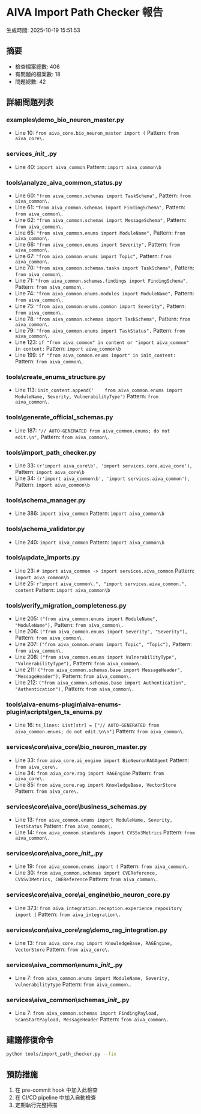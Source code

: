
# AIVA Import Path Checker 報告
生成時間: 2025-10-19 15:51:53

## 摘要
- 檢查檔案總數: 406
- 有問題的檔案數: 18
- 問題總數: 42

## 詳細問題列表

### examples\demo_bio_neuron_master.py
- Line 10: `from aiva_core.bio_neuron_master import (`
  Pattern: `from aiva_core\.`

### services\__init__.py
- Line 40: `import aiva_common`
  Pattern: `import aiva_common\b`

### tools\analyze_aiva_common_status.py
- Line 60: `"from aiva_common.schemas import TaskSchema",`
  Pattern: `from aiva_common\.`
- Line 61: `"from aiva_common.schemas import FindingSchema",`
  Pattern: `from aiva_common\.`
- Line 62: `"from aiva_common.schemas import MessageSchema",`
  Pattern: `from aiva_common\.`
- Line 65: `"from aiva_common.enums import ModuleName",`
  Pattern: `from aiva_common\.`
- Line 66: `"from aiva_common.enums import Severity",`
  Pattern: `from aiva_common\.`
- Line 67: `"from aiva_common.enums import Topic",`
  Pattern: `from aiva_common\.`
- Line 70: `"from aiva_common.schemas.tasks import TaskSchema",`
  Pattern: `from aiva_common\.`
- Line 71: `"from aiva_common.schemas.findings import FindingSchema",`
  Pattern: `from aiva_common\.`
- Line 74: `"from aiva_common.enums.modules import ModuleName",`
  Pattern: `from aiva_common\.`
- Line 75: `"from aiva_common.enums.common import Severity",`
  Pattern: `from aiva_common\.`
- Line 78: `"from aiva_common.schemas import TaskSchema",`
  Pattern: `from aiva_common\.`
- Line 79: `"from aiva_common.enums import TaskStatus",`
  Pattern: `from aiva_common\.`
- Line 123: `if "from aiva_common" in content or "import aiva_common" in content:`
  Pattern: `import aiva_common\b`
- Line 199: `if "from aiva_common.enums import" in init_content:`
  Pattern: `from aiva_common\.`

### tools\create_enums_structure.py
- Line 113: `init_content.append('    from aiva_common.enums import ModuleName, Severity, VulnerabilityType')`
  Pattern: `from aiva_common\.`

### tools\generate_official_schemas.py
- Line 187: `"// AUTO-GENERATED from aiva_common.enums; do not edit.\n",`
  Pattern: `from aiva_common\.`

### tools\import_path_checker.py
- Line 33: `(r'import aiva_core\b', 'import services.core.aiva_core'),`
  Pattern: `import aiva_core\b`
- Line 34: `(r'import aiva_common\b', 'import services.aiva_common'),`
  Pattern: `import aiva_common\b`

### tools\schema_manager.py
- Line 386: `import aiva_common`
  Pattern: `import aiva_common\b`

### tools\schema_validator.py
- Line 240: `import aiva_common`
  Pattern: `import aiva_common\b`

### tools\update_imports.py
- Line 23: `# import aiva_common -> import services.aiva_common`
  Pattern: `import aiva_common\b`
- Line 25: `r"import aiva_common\.", "import services.aiva_common.", content`
  Pattern: `import aiva_common\b`

### tools\verify_migration_completeness.py
- Line 205: `("from aiva_common.enums import ModuleName", "ModuleName"),`
  Pattern: `from aiva_common\.`
- Line 206: `("from aiva_common.enums import Severity", "Severity"),`
  Pattern: `from aiva_common\.`
- Line 207: `("from aiva_common.enums import Topic", "Topic"),`
  Pattern: `from aiva_common\.`
- Line 208: `("from aiva_common.enums import VulnerabilityType", "VulnerabilityType"),`
  Pattern: `from aiva_common\.`
- Line 211: `("from aiva_common.schemas.base import MessageHeader", "MessageHeader"),`
  Pattern: `from aiva_common\.`
- Line 212: `("from aiva_common.schemas.base import Authentication", "Authentication"),`
  Pattern: `from aiva_common\.`

### tools\aiva-enums-plugin\aiva-enums-plugin\scripts\gen_ts_enums.py
- Line 16: `ts_lines: List[str] = ["// AUTO-GENERATED from aiva_common.enums; do not edit.\n\n"]`
  Pattern: `from aiva_common\.`

### services\core\aiva_core\bio_neuron_master.py
- Line 33: `from aiva_core.ai_engine import BioNeuronRAGAgent`
  Pattern: `from aiva_core\.`
- Line 34: `from aiva_core.rag import RAGEngine`
  Pattern: `from aiva_core\.`
- Line 85: `from aiva_core.rag import KnowledgeBase, VectorStore`
  Pattern: `from aiva_core\.`

### services\core\aiva_core\business_schemas.py
- Line 13: `from aiva_common.enums import ModuleName, Severity, TestStatus`
  Pattern: `from aiva_common\.`
- Line 14: `from aiva_common.standards import CVSSv3Metrics`
  Pattern: `from aiva_common\.`

### services\core\aiva_core\__init__.py
- Line 19: `from aiva_common.enums import (`
  Pattern: `from aiva_common\.`
- Line 30: `from aiva_common.schemas import CVEReference, CVSSv3Metrics, CWEReference`
  Pattern: `from aiva_common\.`

### services\core\aiva_core\ai_engine\bio_neuron_core.py
- Line 373: `from aiva_integration.reception.experience_repository import (`
  Pattern: `from aiva_integration\.`

### services\core\aiva_core\rag\demo_rag_integration.py
- Line 13: `from aiva_core.rag import KnowledgeBase, RAGEngine, VectorStore`
  Pattern: `from aiva_core\.`

### services\aiva_common\enums\__init__.py
- Line 7: `from aiva_common.enums import ModuleName, Severity, VulnerabilityType`
  Pattern: `from aiva_common\.`

### services\aiva_common\schemas\__init__.py
- Line 7: `from aiva_common.schemas import FindingPayload, ScanStartPayload, MessageHeader`
  Pattern: `from aiva_common\.`

## 建議修復命令
```bash
python tools/import_path_checker.py --fix
```

## 預防措施
1. 在 pre-commit hook 中加入此檢查
2. 在 CI/CD pipeline 中加入自動檢查
3. 定期執行完整掃描
